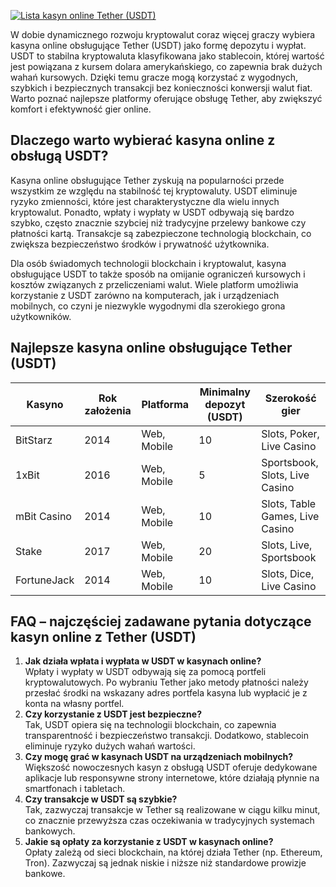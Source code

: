 [![Lista kasyn online Tether (USDT)](https://123-caf.pages.dev/gitsignup.png)](https://vrmoo.ru/Bt82HjjY)

<p>W dobie dynamicznego rozwoju kryptowalut coraz więcej graczy wybiera kasyna online obsługujące Tether (USDT) jako formę depozytu i wypłat. USDT to stabilna kryptowaluta klasyfikowana jako stablecoin, której wartość jest powiązana z kursem dolara amerykańskiego, co zapewnia brak dużych wahań kursowych. Dzięki temu gracze mogą korzystać z wygodnych, szybkich i bezpiecznych transakcji bez konieczności konwersji walut fiat. Warto poznać najlepsze platformy oferujące obsługę Tether, aby zwiększyć komfort i efektywność gier online.</p>  <h2>Dlaczego warto wybierać kasyna online z obsługą USDT?</h2> <p>Kasyna online obsługujące Tether zyskują na popularności przede wszystkim ze względu na stabilność tej kryptowaluty. USDT eliminuje ryzyko zmienności, które jest charakterystyczne dla wielu innych kryptowalut. Ponadto, wpłaty i wypłaty w USDT odbywają się bardzo szybko, często znacznie szybciej niż tradycyjne przelewy bankowe czy płatności kartą. Transakcje są zabezpieczone technologią blockchain, co zwiększa bezpieczeństwo środków i prywatność użytkownika.</p> <p>Dla osób świadomych technologii blockchain i kryptowalut, kasyna obsługujące USDT to także sposób na omijanie ograniczeń kursowych i kosztów związanych z przeliczeniami walut. Wiele platform umożliwia korzystanie z USDT zarówno na komputerach, jak i urządzeniach mobilnych, co czyni je niezwykle wygodnymi dla szerokiego grona użytkowników.</p>  <h2>Najlepsze kasyna online obsługujące Tether (USDT)</h2> <table>   <thead>     <tr>       <th>Kasyno</th>       <th>Rok założenia</th>       <th>Platforma</th>       <th>Minimalny depozyt (USDT)</th>       <th>Szerokość gier</th>     </tr>   </thead>   <tbody>     <tr>       <td>BitStarz</td>       <td>2014</td>       <td>Web, Mobile</td>       <td>10</td>       <td>Slots, Poker, Live Casino</td>     </tr>     <tr>       <td>1xBit</td>       <td>2016</td>       <td>Web, Mobile</td>       <td>5</td>       <td>Sportsbook, Slots, Live Casino</td>     </tr>     <tr>       <td>mBit Casino</td>       <td>2014</td>       <td>Web, Mobile</td>       <td>10</td>       <td>Slots, Table Games, Live Casino</td>     </tr>     <tr>       <td>Stake</td>       <td>2017</td>       <td>Web, Mobile</td>       <td>20</td>       <td>Slots, Live, Sportsbook</td>     </tr>     <tr>       <td>FortuneJack</td>       <td>2014</td>       <td>Web, Mobile</td>       <td>10</td>       <td>Slots, Dice, Live Casino</td>     </tr>   </tbody> </table>  <h2>FAQ – najczęściej zadawane pytania dotyczące kasyn online z Tether (USDT)</h2> <ol>   <li><strong>Jak działa wpłata i wypłata w USDT w kasynach online?</strong><br>Wpłaty i wypłaty w USDT odbywają się za pomocą portfeli kryptowalutowych. Po wybraniu Tether jako metody płatności należy przesłać środki na wskazany adres portfela kasyna lub wypłacić je z konta na własny portfel.</li>   <li><strong>Czy korzystanie z USDT jest bezpieczne?</strong><br>Tak, USDT opiera się na technologii blockchain, co zapewnia transparentność i bezpieczeństwo transakcji. Dodatkowo, stablecoin eliminuje ryzyko dużych wahań wartości.</li>   <li><strong>Czy mogę grać w kasynach USDT na urządzeniach mobilnych?</strong><br>Większość nowoczesnych kasyn z obsługą USDT oferuje dedykowane aplikacje lub responsywne strony internetowe, które działają płynnie na smartfonach i tabletach.</li>   <li><strong>Czy transakcje w USDT są szybkie?</strong><br>Tak, zazwyczaj transakcje w Tether są realizowane w ciągu kilku minut, co znacznie przewyższa czas oczekiwania w tradycyjnych systemach bankowych.</li>   <li><strong>Jakie są opłaty za korzystanie z USDT w kasynach online?</strong><br>Opłaty zależą od sieci blockchain, na której działa Tether (np. Ethereum, Tron). Zazwyczaj są jednak niskie i niższe niż standardowe prowizje bankowe.</li> </ol>